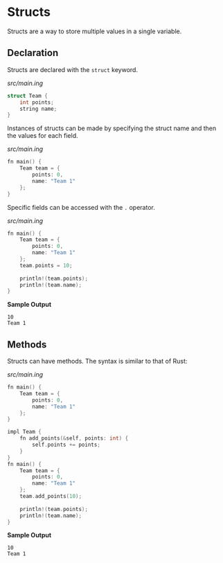 # Structs

Structs are a way to store multiple values in a single variable.

## Declaration

Structs are declared with the `struct` keyword.

_src/main.ing_
```C
struct Team {
    int points;
    string name;
}
```

Instances of structs can be made by specifying the struct name and then the values for each field.

_src/main.ing_
```C
fn main() {
    Team team = {
        points: 0,
        name: "Team 1"
    };
}
```

Specific fields can be accessed with the `.` operator.

_src/main.ing_
```C
fn main() {
    Team team = {
        points: 0,
        name: "Team 1"
    };
    team.points = 10;
    
    println!(team.points);
    println!(team.name);
}
```

**Sample Output**
```
10
Team 1
```

## Methods

Structs can have methods. The syntax is similar to that of Rust:


_src/main.ing_
```C
fn main() {
    Team team = {
        points: 0,
        name: "Team 1"
    };
}

impl Team {
    fn add_points(&self, points: int) {
        self.points += points;
    }
}
fn main() {
    Team team = {
        points: 0,
        name: "Team 1"
    };
    team.add_points(10);
    
    println!(team.points);
    println!(team.name);
}
```

**Sample Output**
```
10
Team 1
```